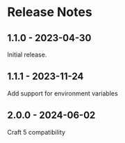 # Release Notes

## 1.1.0 - 2023-04-30

Initial release.

## 1.1.1 - 2023-11-24
Add support for environment variables

## 2.0.0 - 2024-06-02
Craft 5 compatibility
